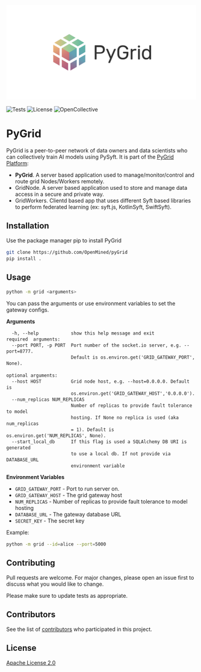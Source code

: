 ![pygrid-logo](https://raw.githubusercontent.com/OpenMined/design-assets/master/logos/PyGrid/horizontal-primary-trans.png)

![Tests](https://github.com/OpenMined/GridNode/workflows/Run%20tests/badge.svg)
![License](https://img.shields.io/github/license/OpenMined/GridNode)
![OpenCollective](https://img.shields.io/opencollective/all/openmined)

# PyGrid

PyGrid is a peer-to-peer network of data owners and data scientists who can collectively train AI models using PySyft. It is part of the [PyGrid Platform](https://github.com/OpenMined/PyGrid/):
- **PyGrid**.  A server based application used to manage/monitor/control and route grid Nodes/Workers remotely.
- GridNode. A server based application used to store and manage data access in a secure and private way.
- GridWorkers. Clientd based app that uses different Syft based libraries to perform federated learning (ex: syft.js, KotlinSyft, SwiftSyft).


## Installation

Use the package manager pip to install PyGrid

```bash
git clone https://github.com/OpenMined/pyGrid
pip install .
```

## Usage

```bash
python -m grid <arguments>
```
You can pass the arguments or use environment variables to set the gateway configs.  

**Arguments**
```
  -h, --help            show this help message and exit
required  arguments:
  --port PORT, -p PORT  Port number of the socket.io server, e.g. --port=8777.
                        Default is os.environ.get('GRID_GATEWAY_PORT', None).

optional arguments:
  --host HOST           Grid node host, e.g. --host=0.0.0.0. Default is
                        os.environ.get('GRID_GATEWAY_HOST','0.0.0.0').
  --num_replicas NUM_REPLICAS
                        Number of replicas to provide fault tolerance to model
                        hosting. If None no replica is used (aka num_replicas
                        = 1). Default is os.environ.get('NUM_REPLICAS', None).
  --start_local_db      If this flag is used a SQLAlchemy DB URI is generated
                        to use a local db. If not provide via DATABASE_URL
                        environment variable

```

**Environment Variables**
- `GRID_GATEWAY_PORT` -  Port to run server on.
- `GRID_GATEWAY_HOST` - The grid gateway host
- `NUM_REPLICAS` - Number of replicas to provide fault tolerance to model hosting
- `DATABASE_URL` - The gateway database URL
- `SECRET_KEY` - The secret key

Example:

```bash
python -m grid --id=alice --port=5000
```

## Contributing
Pull requests are welcome. For major changes, please open an issue first to discuss what you would like to change.

Please make sure to update tests as appropriate.

## Contributors

See the list of [contributors](https://github.com/OpenMined/PyGrid/contributors) who participated in this project.

## License
[Apache License 2.0](https://choosealicense.com/licenses/apache-2.0/)